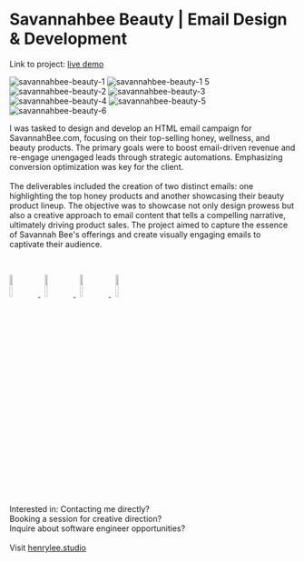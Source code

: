 # Savannahbee Beauty | Email Design & Development

Link to project: <a target="_blank" href="[https://henryleestudio.github.io/savannahbee-shopify-email-design-dev/](https://henryleestudio.github.io/savannahbee-beauty-shopify-email-design-dev/)">live demo</a>


![savannahbee-beauty-1](https://github.com/henryleestudio/savannahbee-shopify-email-design-dev/assets/101936420/8a62544c-74e5-4f7d-87f2-89138b86d2a9)
![savannahbee-beauty-1 5](https://github.com/henryleestudio/savannahbee-shopify-email-design-dev/assets/101936420/68bf7a3f-035f-4a2b-a0ac-57de208737bf)
![savannahbee-beauty-2](https://github.com/henryleestudio/savannahbee-shopify-email-design-dev/assets/101936420/9a449b8a-e6cc-49a1-b916-a309bda3c3cf)
![savannahbee-beauty-3](https://github.com/henryleestudio/savannahbee-shopify-email-design-dev/assets/101936420/7653d7dd-6d14-47e9-a332-ac455b60682b)
![savannahbee-beauty-4](https://github.com/henryleestudio/savannahbee-shopify-email-design-dev/assets/101936420/042df961-6c0c-44a3-b5f6-6d72d5afeb4e)
![savannahbee-beauty-5](https://github.com/henryleestudio/savannahbee-shopify-email-design-dev/assets/101936420/e1090d96-8bab-47a3-91ad-454938c00075)
![savannahbee-beauty-6](https://github.com/henryleestudio/savannahbee-shopify-email-design-dev/assets/101936420/2d557d3c-61fd-4b74-b7a7-d927fe3dc098)

<!-- ## Design -->
I was tasked to design and develop an HTML email campaign for SavannahBee.com, focusing on their top-selling honey, wellness, and beauty products. The primary goals were to boost email-driven revenue and re-engage unengaged leads through strategic automations. Emphasizing conversion optimization was key for the client.
<br><br>
The deliverables included the creation of two distinct emails: one highlighting the top honey products and another showcasing their beauty product lineup. The objective was to showcase not only design prowess but also a creative approach to email content that tells a compelling narrative, ultimately driving product sales. The project aimed to capture the essence of Savannah Bee's offerings and create visually engaging emails to captivate their audience.

<br>
<p align="left">
  <a href="https://henrylee.studio/" target="_blank">
    <img src="https://user-images.githubusercontent.com/101936420/172000054-7df36c23-7223-488f-8ecd-9f6bb4a79ff4.png" width="10%"/>
  </a>
&nbsp
  <a href="https://www.linkedin.com/in/henry-lee-studio/" target="_blank">
    <img src="https://user-images.githubusercontent.com/101936420/172000064-68bffe39-7735-44bf-8b9e-5228913c5eed.png" width="10%"/>
  </a>
&nbsp
  <a href="https://twitter.com/henryleestudio" target="_blank">
    <img src="https://user-images.githubusercontent.com/101936420/172000066-76823694-4946-4c18-9b6c-866c9428a49c.png" width="10%"/>
  </a>
&nbsp
   <a href="https://henrylee.studio/images/resume/henry-lee-resume-shopify-design-development.pdf" target="_blank">
      <img src="https://user-images.githubusercontent.com/101936420/172000081-20e4d8e7-7785-4e19-94a9-4be5cf40506c.png" width="10%"/>
  </a>
  </p>

<section margin-left:50px;>
Interested in:
Contacting me directly? <br>
Booking a session for creative direction? <br>
Inquire about software engineer opportunities? <br>
<br>
Visit <a href = "https://henrylee.studio/">henrylee.studio</a>
</section>

